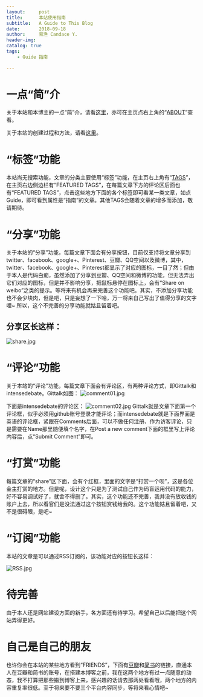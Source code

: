 ```yaml
---
layout:     post
title:      本站使用指南 
subtitle:   A Guide to This Blog
date:       2018-09-18
author:     易渔 Candace Y.
header-img: 
catalog: true
tags:
    - Guide 指南     
    
---
```


# 一点“简”介
关于本站和本博主的一点“简”介，请看[这里](https://candaceycan.github.io/about/)，亦可在主页点右上角的“[ABOUT](https://ifanyi.xyz/about/)”查看。

关于本站的创建过程和方法，请看[这里](https://github.com/CandaceYcan/CandaceYcan.github.io/blob/master/README.md)。

# “标签”功能
本站尚无搜索功能，文章的分类主要使用“标签”功能，在主页右上角有“[TAGS](https://ifanyi.xyz/tags/)”，在主页右边侧边栏有“FEATURED TAGS”，在每篇文章下方的评论区后面也有“FEATURED TAGS”，点击这些地方下面的各个标签即可看某一类文章，如点Guide，即可看到属性是“指南”的文章。其他TAGS会随着文章的增多而添加，敬请期待。

# “分享”功能
关于本站的“分享”功能，每篇文章下面会有分享按钮，目前仅支持将文章分享到twitter、facebook、google+、Pinterest、豆瓣、QQ空间以及微博，其中，twitter、facebook、google+、Pinterest都显示了对应的图标，一目了然；但由于本人是代码白痴，虽然添加了分享到豆瓣、QQ空间和微博的功能，但无法弄出它们对应的图标，但是并不影响分享，把鼠标悬停在图标上，会有“Share on weibo”之类的提示。等将来有机会再来完善这个功能吧。其实，不添加分享功能也不会少块肉，但是吧，只是妄想了一下哈，万一将来自己写出了值得分享的文字哩~ 所以，这个不完善的分享功能就姑且留着吧。

## 分享区长这样：
![share.jpg](https://upload-images.jianshu.io/upload_images/1343920-ee2fa1f42f368ee3.jpg?imageMogr2/auto-orient/strip%7CimageView2/2/w/1240)

# “评论”功能
关于本站的“评论”功能，每篇文章下面会有评论区，有两种评论方式，即Gittalk和intensedebate。Gittalk如图：
![comment01.jpg](https://upload-images.jianshu.io/upload_images/1343920-68f1d73ff979cf69.jpg?imageMogr2/auto-orient/strip%7CimageView2/2/w/1240)

下面是intensedebate的评论区：
![comment02.jpg](https://upload-images.jianshu.io/upload_images/1343920-c042d957546c228e.jpg?imageMogr2/auto-orient/strip%7CimageView2/2/w/1240)
Gittalk就是文章下面第一个评论框，似乎必须用github账号登录才能评论；而intensedebate就是下面界面是英语的评论框，紧跟在Comments后面，可以不做任何注册、作为访客评论，只是需要在Name那里随便填个名字，在Post a new comment下面的框里写上评论内容后，点“Submit Comment”即可。

# “打赏”功能
每篇文章的“share”区下面，会有个红框，里面的文字是“打赏一个呗”，这是各位金主打赏的地方。但是呢，设计这个只是为了测试自己作为码盲运用代码的能力，好不容易调试好了，就舍不得删了。其实，这个功能还不完善，我并没有放收钱的账户上去，所以看官们是没法通过这个按钮赏钱给我的。这个功能姑且留着吧，又不是很碍眼，是吧~

# “订阅”功能
本站的文章是可以通过RSS订阅的，该功能对应的按钮长这样：

![RSS.jpg](https://upload-images.jianshu.io/upload_images/1343920-fbd403fd11d94eae.jpg?imageMogr2/auto-orient/strip%7CimageView2/2/w/1240)

# 待完善
由于本人还是网站建设方面的新手，各方面还有待学习。希望自己以后能把这个网站弄得更好。

# 自己是自己的朋友
也许你会在本站的某些地方看到“FRIENDS”，下面有[豆瓣](https://www.douban.com/people/somewise/)和[简书](https://www.jianshu.com/u/3e3589c59c3f)的链接，直通本人在豆瓣和简书的账号，在搭建本博客之前，我在这两个地方有过一点随意的动态，我不打算把那些搬到博客上来，感兴趣的话请去那两处看看哦，两个地方的内容重复率很低。至于将来要不要三个平台内容同步，等将来看心情吧~
